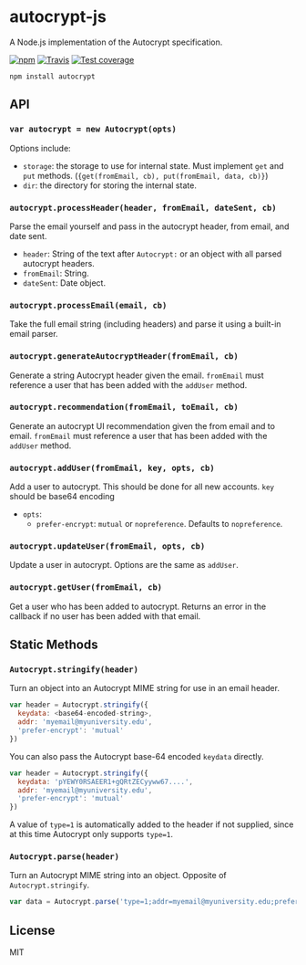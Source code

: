 # autocrypt-js

A Node.js implementation of the Autocrypt specification.

[![npm][0]][1] [![Travis][2]][3] [![Test coverage][4]][5]


```
npm install autocrypt
```

## API

### ```var autocrypt = new Autocrypt(opts)```

Options include:
* `storage`: the storage to use for internal state. Must implement `get` and `put` methods. (`{get(fromEmail, cb), put(fromEmail, data, cb)}`)
* `dir`: the directory for storing the internal state.

### ```autocrypt.processHeader(header, fromEmail, dateSent, cb)```

Parse the email yourself and pass in the autocrypt header, from email, and date sent.

* `header`: String of the text after `Autocrypt:` or an object with all parsed autocrypt headers.
* `fromEmail`: String.
* `dateSent`: Date object.

### ```autocrypt.processEmail(email, cb)```

Take the full email string (including headers) and parse it using a built-in email parser.

### ```autocrypt.generateAutocryptHeader(fromEmail, cb)```

Generate a string Autocrypt header given the email. `fromEmail` must reference a user that has been added with the `addUser` method.

### ```autocrypt.recommendation(fromEmail, toEmail, cb)```

Generate an autocrypt UI recommendation given the from email and to email. `fromEmail` must reference a user that has been added with the `addUser` method.

### ```autocrypt.addUser(fromEmail, key, opts, cb)```

Add a user to autocrypt. This should be done for all new accounts. `key` should be base64 encoding

* `opts`:
  * `prefer-encrypt`: `mutual` or `nopreference`. Defaults to `nopreference`.

### ```autocrypt.updateUser(fromEmail, opts, cb)```

Update a user in autocrypt. Options are the same as `addUser`.

### ```autocrypt.getUser(fromEmail, cb)```

Get a user who has been added to autocrypt. Returns an error in the callback if no user has been added with that email.


## Static Methods

### ```Autocrypt.stringify(header)```

Turn an object into an Autocrypt MIME string for use in an email header.

```js
var header = Autocrypt.stringify({
  keydata: <base64-encoded-string>,
  addr: 'myemail@myuniversity.edu',
  'prefer-encrypt': 'mutual'
})
```

You can also pass the Autocrypt base-64 encoded `keydata` directly.

```js
var header = Autocrypt.stringify({
  keydata: 'pYEWY0RSAEER1+gQRtZECyyww67....',
  addr: 'myemail@myuniversity.edu',
  'prefer-encrypt': 'mutual'
})
```

A value of `type=1` is automatically added to the header if not supplied, since at this time Autocrypt only supports `type=1`.

### ```Autocrypt.parse(header)```

Turn an Autocrypt MIME string into an object. Opposite of `Autocrypt.stringify`.

```js
var data = Autocrypt.parse('type=1;addr=myemail@myuniversity.edu;prefer-encrypt=mutual;keydata=Li4u;')
```

## License

MIT

[0]: https://img.shields.io/npm/v/autocrypt.svg?style=flat-square
[1]: https://npmjs.org/package/autocrypt
[2]: https://img.shields.io/travis/autocrypt/autocrypt-js/master.svg?style=flat-square
[3]: https://travis-ci.org/karissa/autocrypt-js
[4]: https://img.shields.io/codecov/c/github/autocrypt/autocrypt-js/master.svg?style=flat-square
[5]: https://codecov.io/github/autocrypt/autocrypt-js
